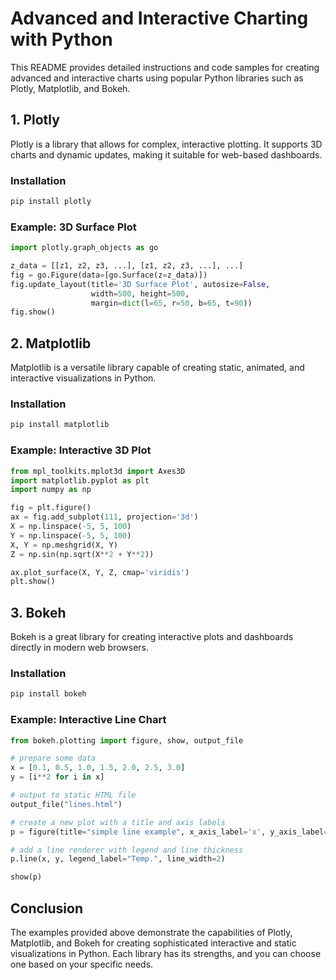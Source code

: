 # Advanced and Interactive Charting with Python

This README provides detailed instructions and code samples for creating advanced and interactive charts using popular Python libraries such as Plotly, Matplotlib, and Bokeh.

## 1. Plotly

Plotly is a library that allows for complex, interactive plotting. It supports 3D charts and dynamic updates, making it suitable for web-based dashboards.

### Installation

```bash
pip install plotly
```

### Example: 3D Surface Plot

```python
import plotly.graph_objects as go

z_data = [[z1, z2, z3, ...], [z1, z2, z3, ...], ...]
fig = go.Figure(data=[go.Surface(z=z_data)])
fig.update_layout(title='3D Surface Plot', autosize=False,
                  width=500, height=500,
                  margin=dict(l=65, r=50, b=65, t=90))
fig.show()
```

## 2. Matplotlib

Matplotlib is a versatile library capable of creating static, animated, and interactive visualizations in Python.

### Installation

```bash
pip install matplotlib
```

### Example: Interactive 3D Plot

```python
from mpl_toolkits.mplot3d import Axes3D
import matplotlib.pyplot as plt
import numpy as np

fig = plt.figure()
ax = fig.add_subplot(111, projection='3d')
X = np.linspace(-5, 5, 100)
Y = np.linspace(-5, 5, 100)
X, Y = np.meshgrid(X, Y)
Z = np.sin(np.sqrt(X**2 + Y**2))

ax.plot_surface(X, Y, Z, cmap='viridis')
plt.show()
```

## 3. Bokeh

Bokeh is a great library for creating interactive plots and dashboards directly in modern web browsers.

### Installation

```bash
pip install bokeh
```

### Example: Interactive Line Chart

```python
from bokeh.plotting import figure, show, output_file

# prepare some data
x = [0.1, 0.5, 1.0, 1.5, 2.0, 2.5, 3.0]
y = [i**2 for i in x]

# output to static HTML file
output_file("lines.html")

# create a new plot with a title and axis labels
p = figure(title="simple line example", x_axis_label='x', y_axis_label='y')

# add a line renderer with legend and line thickness
p.line(x, y, legend_label="Temp.", line_width=2)

show(p)
```

## Conclusion

The examples provided above demonstrate the capabilities of Plotly, Matplotlib, and Bokeh for creating sophisticated interactive and static visualizations in Python. Each library has its strengths, and you can choose one based on your specific needs.
